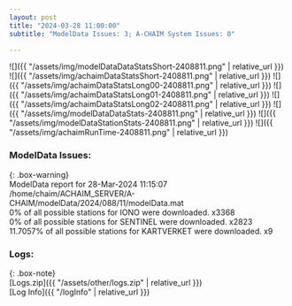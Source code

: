 ```yaml
---
layout: post
title: "2024-03-28 11:00:00"
subtitle: "ModelData Issues: 3; A-CHAIM System Issues: 0"

---
```


![]({{ "/assets/img/modelDataDataStatsShort-2408811.png" | relative_url }})
![]({{ "/assets/img/achaimDataStatsShort-2408811.png" | relative_url }})
![]({{ "/assets/img/achaimDataStatsLong00-2408811.png" | relative_url }})
![]({{ "/assets/img/achaimDataStatsLong01-2408811.png" | relative_url }})
![]({{ "/assets/img/achaimDataStatsLong02-2408811.png" | relative_url }})
![]({{ "/assets/img/modelDataDataStats-2408811.png" | relative_url }})
![]({{ "/assets/img/modelDataStationStats-2408811.png" | relative_url }})
![]({{ "/assets/img/achaimRunTime-2408811.png" | relative_url }})


### ModelData Issues:  
  
{: .box-warning}  
 ModelData report for 28-Mar-2024 11:15:07   
 /home/chaim/ACHAIM_SERVER/A-CHAIM/modelData/2024/088/11/modelData.mat   
 0% of all possible stations for IONO were downloaded. x3368   
 0% of all possible stations for SENTINEL were downloaded. x2823   
 11.7057% of all possible stations for KARTVERKET were downloaded. x9   
  


### Logs:  
  
{: .box-note}  
[Logs.zip]({{ "/assets/other/logs.zip" | relative_url }})  
[Log Info]({{ "/logInfo" | relative_url }})  
